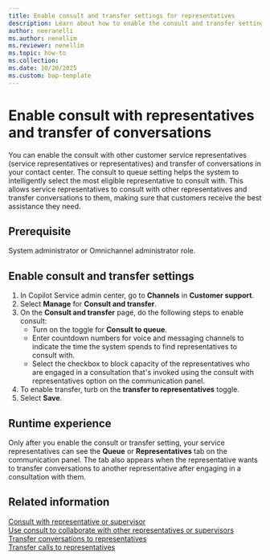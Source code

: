 ```yaml
---
title: Enable consult and transfer settings for representatives
description: Learn about how to enable the consult and transfer settings for conversations so that representatives can efficiently select a supervisor or another representative to consult with or transfer the conversation in Dynamics 365 Contact Center and Customer Service.
author: neeranelli
ms.author: nenellim
ms.reviewer: nenellim
ms.topic: how-to 
ms.collection:
ms.date: 10/20/2025
ms.custom: bap-template
---
```


# Enable consult with representatives and transfer of conversations

You can enable the consult with other customer service representatives (service representatives or representatives) and transfer of conversations in your contact center. The consult to queue setting helps the system to intelligently select the most eligible representative to consult with. This allows service representatives to consult with other representatives and transfer conversations to them, making sure that customers receive the best assistance they need.

## Prerequisite

System administrator or Omnichannel administrator role.

## Enable consult and transfer settings

1. In Copilot Service admin center, go to **Channels** in **Customer support**.
1. Select **Manage** for **Consult and transfer**.
1. On the **Consult and transfer** page, do the following steps to enable consult:
   - Turn on the toggle for **Consult to queue**.
   - Enter countdown numbers for voice and messaging channels to indicate the time the system spends to find representatives to consult with.
   - Select the checkbox to block capacity of the representatives who are engaged in a consultation that's invoked using the consult with representatives option on the communication panel.
1. To enable transfer, turb on the **transfer to representatives** toggle.
1. Select **Save**.

## Runtime experience

Only after you enable the consult or transfer setting, your service representatives can see the **Queue** or **Representatives** tab on the communication panel. The tab also appears when the representative wants to transfer conversations to another representative after engaging in a consultation with them.

## Related information

[Consult with representative or supervisor](../use/oc-conversation-control.md#consult-with-representative-or-supervisor)  
[Use consult to collaborate with other representatives or supervisors](../use/voice-channel-transfer-consult.md#use-consult-to-collaborate-with-other-representatives-or-supervisors)  
[Transfer conversations to representatives](../use/oc-conversation-control.md#transfer-conversations)  
[Transfer calls to representatives](../use/voice-channel-transfer-consult.md#transfer-calls)